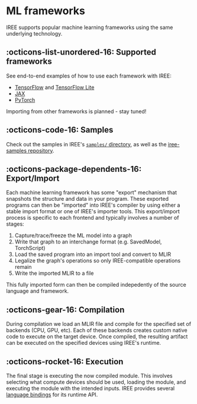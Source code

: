 # ML frameworks

IREE supports popular machine learning frameworks using the same underlying
technology.

## :octicons-list-unordered-16: Supported frameworks

See end-to-end examples of how to use each framework with IREE:

* [TensorFlow](./tensorflow.md) and [TensorFlow Lite](./tflite.md)
* [JAX](./jax.md)
* [PyTorch](./pytorch.md)

Importing from other frameworks is planned - stay tuned!

## :octicons-code-16: Samples

Check out the samples in IREE's
[`samples/` directory](https://github.com/openxla/iree/tree/main/samples),
as well as the
[iree-samples repository](https://github.com/iree-org/iree-samples).

## :octicons-package-dependents-16: Export/Import

Each machine learning framework has some "export" mechanism that snapshots the
structure and data in your program. These exported programs can then be
"imported" into IREE's compiler by using either a stable import format or one of
IREE's importer tools. This export/import process is specific to each frontend
and typically involves a number of stages:

1. Capture/trace/freeze the ML model into a graph
2. Write that graph to an interchange format (e.g. SavedModel, TorchScript)
3. Load the saved program into an import tool and convert to MLIR
4. Legalize the graph's operations so only IREE-compatible operations remain
5. Write the imported MLIR to a file

This fully imported form can then be compiled indepedently of the source
language and framework.

## :octicons-gear-16: Compilation

During compilation we load an MLIR file and compile for the specified set of
backends (CPU, GPU, etc).  Each of these backends creates custom native code to
execute on the target device.  Once compiled, the resulting artifact can be
executed on the specified devices using IREE's runtime.

## :octicons-rocket-16: Execution

The final stage is executing the now compiled module. This involves selecting
what compute devices should be used, loading the module, and executing the
module with the intended inputs. IREE provides several
[language bindings](../../reference/bindings/index.md) for its runtime API.
